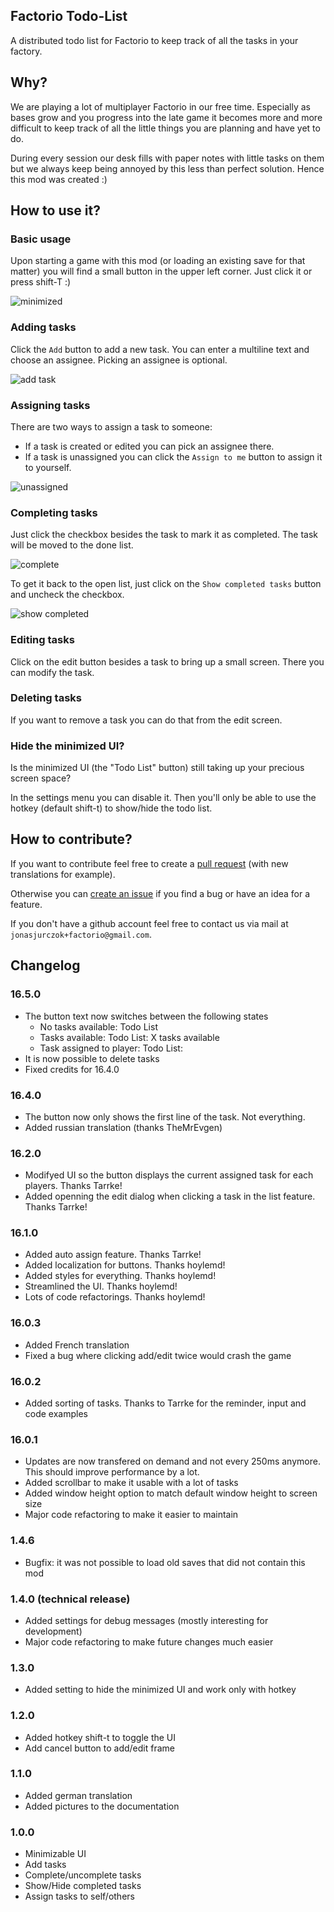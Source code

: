 Factorio Todo-List
------------------

A distributed todo list for Factorio to keep track of all the tasks in your factory.

## Why?

We are playing a lot of multiplayer Factorio in our free time.
Especially as bases grow and you progress into the late game it becomes more and more
difficult to keep track of all the little things you are planning and have yet to do.

During every session our desk fills with paper notes with little tasks on them but we
always keep being annoyed by this less than perfect solution. Hence this mod was created :)

## How to use it?

### Basic usage

Upon starting a game with this mod (or loading an existing save for that matter) you will
find a small button in the upper left corner. Just click it or press shift-T :)

![minimized](https://github.com/JonasJurczok/factorio-todo-list/blob/master/img/minimized.png)

### Adding tasks

Click the `Add` button to add a new task.
You can enter a multiline text and choose an assignee. Picking an assignee is optional.

![add task](https://github.com/JonasJurczok/factorio-todo-list/blob/master/img/add%20task.png)

### Assigning tasks

There are two ways to assign a task to someone:

* If a task is created or edited you can pick an assignee there.
* If a task is unassigned you can click the `Assign to me` button to assign it to yourself.

![unassigned](https://github.com/JonasJurczok/factorio-todo-list/blob/master/img/maximized%20unassigned.png)

### Completing tasks

Just click the checkbox besides the task to mark it as completed.
The task will be moved to the done list.

![complete](https://github.com/JonasJurczok/factorio-todo-list/blob/master/img/maximized%20complete.png)

To get it back to the open list, just click on the `Show completed tasks` button and uncheck the checkbox.

![show completed](https://github.com/JonasJurczok/factorio-todo-list/blob/master/img/show%20completed.png)

### Editing tasks

Click on the edit button besides a task to bring up a small screen.
There you can modify the task.

### Deleting tasks
If you want to remove a task you can do that from the edit screen.

### Hide the minimized UI?

Is the minimized UI (the "Todo List" button) still taking up your precious
screen space?

In the settings menu you can disable it. Then you'll only
be able to use the hotkey (default shift-t) to show/hide the todo list.

## How to contribute?

If you want to contribute feel free to create a [pull request](https://github.com/JonasJurczok/factorio-todo-list/pulls) (with new translations for example).

Otherwise you can [create an issue](https://github.com/JonasJurczok/factorio-todo-list/issue) if you find a bug or have
an idea for a feature.

If you don't have a github account feel free to contact us via mail at `jonasjurczok+factorio@gmail.com`.

## Changelog

### 16.5.0
* The button text now switches between the following states
  * No tasks available: Todo List
  * Tasks available: Todo List: X tasks available
  * Task assigned to player: Todo List: <first line of task>
* It is now possible to delete tasks
* Fixed credits for 16.4.0

### 16.4.0
* The button now only shows the first line of the task. Not everything.
* Added russian translation (thanks TheMrEvgen)

### 16.2.0
* Modifyed UI so the button displays the current assigned task for each players. Thanks Tarrke!
* Added openning the edit dialog when clicking a task in the list feature. Thanks Tarrke!

### 16.1.0
* Added auto assign feature. Thanks Tarrke!
* Added localization for buttons. Thanks hoylemd!
* Added styles for everything. Thanks hoylemd!
* Streamlined the UI. Thanks hoylemd!
* Lots of code refactorings. Thanks hoylemd!

### 16.0.3
* Added French translation
* Fixed a bug where clicking add/edit twice would crash the game

### 16.0.2
* Added sorting of tasks. Thanks to Tarrke for the reminder, input and code examples

### 16.0.1
* Updates are now transfered on demand and not every 250ms anymore. This should improve performance by
a lot.
* Added scrollbar to make it usable with a lot of tasks
* Added window height option to match default window height to screen size
* Major code refactoring to make it easier to maintain

### 1.4.6
* Bugfix: it was not possible to load old saves that did not contain this mod

### 1.4.0 (technical release)
* Added settings for debug messages (mostly interesting for development)
* Major code refactoring to make future changes much easier

### 1.3.0
* Added setting to hide the minimized UI and work only with hotkey

### 1.2.0
* Added hotkey shift-t to toggle the UI
* Add cancel button to add/edit frame

### 1.1.0
* Added german translation
* Added pictures to the documentation

### 1.0.0
* Minimizable UI
* Add tasks
* Complete/uncomplete tasks
* Show/Hide completed tasks
* Assign tasks to self/others
